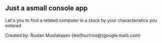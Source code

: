 ## Just a asmall console app

Let's you to find a related computer in a stock by your characteristics you entered

Created by: Ruslan Mustakayev (ike(four)roo@(google.mail).com)